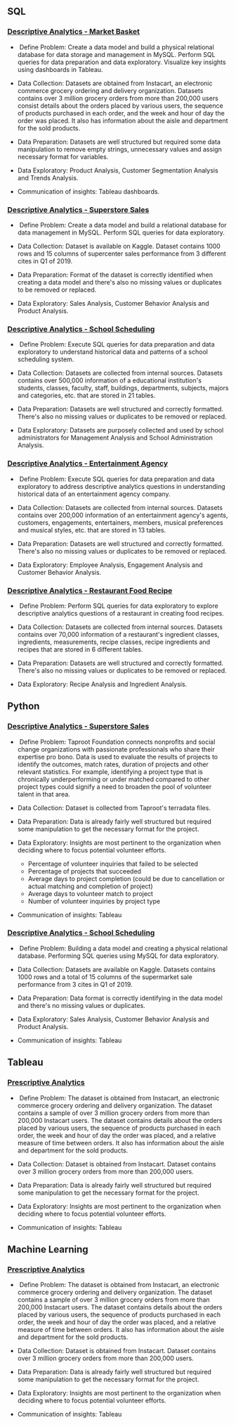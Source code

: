 ## SQL

### [Descriptive Analytics - Market Basket](https://github.com/thienclaa/congenial-octo-projects/tree/main/SQL/Market%20Basket%20Analysis)

  -  Define Problem: Create a data model and build a physical relational database for data storage and management in MySQL. Perform SQL queries for data preparation and data exploratory. Visualize key insights using dashboards in Tableau.
 
  - Data Collection: Datasets are obtained from Instacart, an electronic commerce grocery ordering and delivery organization. Datasets contains over 3 million grocery orders from more than 200,000 users consist details about the orders placed by various users, the sequence of products purchased in each order, and the week and hour of day the order was placed. It also has information about the aisle and department for the sold products.

  - Data Preparation: Datasets are well structured but required some data manipulation to remove empty strings, unnecessary values and assign necessary format for variables.

  - Data Exploratory: Product Analysis, Customer Segmentation Analysis and Trends Analysis.
      
  - Communication of insights: Tableau dashboards.
    
### [Descriptive Analytics - Superstore Sales](https://github.com/thienclaa/congenial-octo-projects/tree/main/SQL/Superstore%20Sales%20Analysis)

  -  Define Problem: Create a data model and build a relational database for data management in MySQL. Perform SQL queries for data exploratory.
 
  - Data Collection: Dataset is available on Kaggle. Dataset contains 1000 rows and 15 columns of supercenter sales performance from 3 different cites in Q1 of 2019.

  - Data Preparation: Format of the dataset is correctly identified when creating a data model and there's also no missing values or duplicates to be removed or replaced.

  - Data Exploratory: Sales Analysis, Customer Behavior Analysis and Product Analysis.
    
### [Descriptive Analytics - School Scheduling](https://github.com/thienclaa/congenial-octo-projects/tree/main/SQL/Superstore%20Sales%20Analysis)

  -  Define Problem: Execute SQL queries for data preparation and data exploratory to understand historical data and patterns of a school scheduling system.
 
  - Data Collection: Datasets are collected from internal sources. Datasets contains over 500,000 information of a educational institution's students, classes, faculty, staff, buildings, departments, subjects, majors and categories, etc. that are stored in 21 tables.

  - Data Preparation: Datasets are well structured and correctly formatted. There's also no missing values or duplicates to be removed or replaced.
    
  - Data Exploratory: Datasets are purposely collected and used by school administrators for Management Analysis and School Administration Analysis.
    
### [Descriptive Analytics - Entertainment Agency](https://github.com/thienclaa/congenial-octo-projects/tree/main/SQL/Superstore%20Sales%20Analysis)

  -  Define Problem: Execute SQL queries for data preparation and data exploratory to address descriptive analytics questions in understanding historical data of an entertainment agency company.
 
  - Data Collection: Datasets are collected from internal sources. Datasets contains over 200,000 information of an entertainment agency's agents, customers, engagements, entertainers, members, musical preferences and musical styles, etc. that are stored in 13 tables.

  - Data Preparation: Datasets are well structured and correctly formatted. There's also no missing values or duplicates to be removed or replaced.

  - Data Exploratory: Employee Analysis, Engagement Analysis and Customer Behavior Analysis.
    
### [Descriptive Analytics - Restaurant Food Recipe](https://github.com/thienclaa/congenial-octo-projects/tree/main/SQL/Superstore%20Sales%20Analysis)

  -  Define Problem: Perform SQL queries for data exploratory to explore descriptive analytics questions of a restaurant in creating food recipes.
 
  - Data Collection: Datasets are collected from internal sources. Datasets contains over 70,000 information of a restaurant's ingredient classes, ingredients, measurements, recipe classes, recipe ingredients and recipes that are stored in 6 different tables.

  - Data Preparation: Datasets are well structured and correctly formatted. There's also no missing values or duplicates to be removed or replaced.

  - Data Exploratory: Recipe Analysis and Ingredient Analysis.
    
## Python

### [Descriptive Analytics - Superstore Sales](https://github.com/thienclaa/congenial-octo-projects/tree/main/SQL/Superstore%20Sales%20Analysis)

  -  Define Problem: Taproot Foundation connects nonprofits and social change organizations with passionate professionals who share their expertise pro bono. Data is used to evaluate the results of projects to identify the outcomes, match rates, duration of projects and other relevant statistics. For example, identifying a project type that is chronically underperforming or under matched compared to other project types could signify a need to broaden the pool of volunteer talent in that area. 
 
  - Data Collection: Dataset is collected from Taproot's terradata files.

  - Data Preparation: Data is already fairly well structured but required some manipulation to get the necessary format for the project.

  - Data Exploratory: Insights are most pertinent to the organization when deciding where to focus potential volunteer efforts.
    - Percentage of volunteer inquiries that failed to be selected
    - Percentage of projects that succeeded
    - Average days to project completion (could be due to cancellation or actual matching and completion of project)
    - Average days to volunteer match to project
    - Number of volunteer inquiries by project type
      
  - Communication of insights: Tableau

### [Descriptive Analytics - School Scheduling](https://github.com/thienclaa/congenial-octo-projects/tree/main/SQL/Superstore%20Sales%20Analysis)

  -  Define Problem: Building a data model and creating a physical relational database. Performing SQL queries using MySQL for data exploratory.
 
  - Data Collection: Datasets are available on Kaggle. Datasets contains 1000 rows and a total of 15 columns of the supermarket sale performance from 3 cites in Q1 of 2019.

  - Data Preparation: Data format is correctly identifying in the data model and there's no missing values or duplicates.

  - Data Exploratory: Sales Analysis, Customer Behavior Analysis and Product Analysis.

  - Communication of insights: Tableau

## Tableau

### [Prescriptive Analytics](https://github.com/thienclaa/congenial-octo-memory/tree/main/Personal%20Projects/SQL)

  -  Define Problem: The dataset is obtained from Instacart, an electronic commerce grocery ordering and delivery organization. The dataset contains a sample of over 3 million grocery orders from more than 200,000 Instacart users. The dataset contains details about the orders placed by various users, the sequence of products purchased in each order, the week and hour of day the order was placed, and a relative measure of time between orders. It also has information about the aisle and department for the sold products.
 
  - Data Collection: Dataset is obtained from Instacart. Dataset contains over 3 million grocery orders from more than 200,000 users.

  - Data Preparation: Data is already fairly well structured but required some manipulation to get the necessary format for the project.

  - Data Exploratory: Insights are most pertinent to the organization when deciding where to focus potential volunteer efforts.
      
  - Communication of insights: Tableau

## Machine Learning

### [Prescriptive Analytics](https://github.com/thienclaa/congenial-octo-memory/tree/main/Personal%20Projects/SQL)

  -  Define Problem: The dataset is obtained from Instacart, an electronic commerce grocery ordering and delivery organization. The dataset contains a sample of over 3 million grocery orders from more than 200,000 Instacart users. The dataset contains details about the orders placed by various users, the sequence of products purchased in each order, the week and hour of day the order was placed, and a relative measure of time between orders. It also has information about the aisle and department for the sold products.
 
  - Data Collection: Dataset is obtained from Instacart. Dataset contains over 3 million grocery orders from more than 200,000 users.

  - Data Preparation: Data is already fairly well structured but required some manipulation to get the necessary format for the project.

  - Data Exploratory: Insights are most pertinent to the organization when deciding where to focus potential volunteer efforts.
      
  - Communication of insights: Tableau
